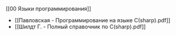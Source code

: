 [[00 Языки программирования]]

- [[Павловская - Программирование на языке С(sharp).pdf]]
- [[Шилдт Г. - Полный справочник по C(sharp).pdf]]
